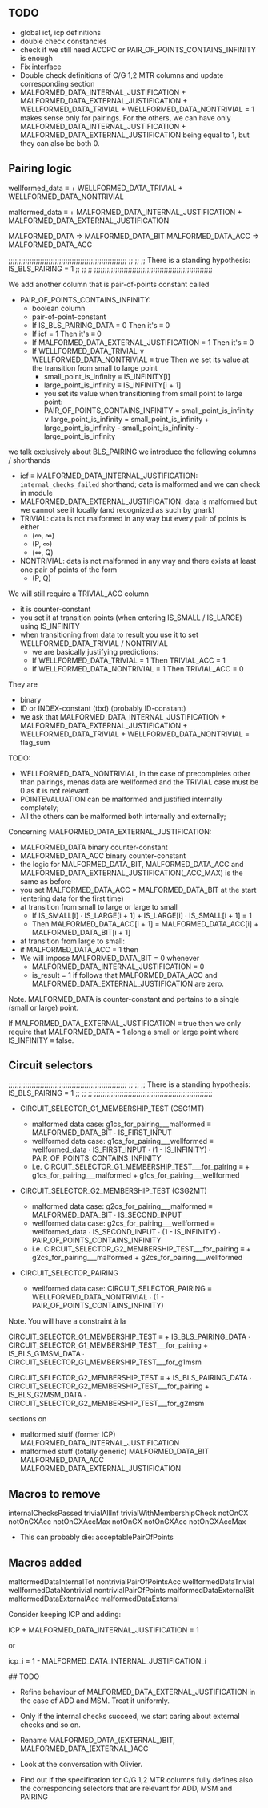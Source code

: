 
## TODO

- global icf, icp definitions
- double check constancies
- check if we still need ACCPC or PAIR_OF_POINTS_CONTAINS_INFINITY is enough
- Fix interface
- Double check definitions of C/G 1,2 MTR columns and update corresponding section
- MALFORMED_DATA_INTERNAL_JUSTIFICATION + MALFORMED_DATA_EXTERNAL_JUSTIFICATION + WELLFORMED_DATA_TRIVIAL + WELLFORMED_DATA_NONTRIVIAL = 1 makes sense only for pairings. For the others, we can have only MALFORMED_DATA_INTERNAL_JUSTIFICATION + MALFORMED_DATA_EXTERNAL_JUSTIFICATION being equal to 1, but they can also be both 0. 

## Pairing logic

wellformed_data ≡ + WELLFORMED_DATA_TRIVIAL
                  + WELLFORMED_DATA_NONTRIVIAL

malformed_data ≡ + MALFORMED_DATA_INTERNAL_JUSTIFICATION
                 + MALFORMED_DATA_EXTERNAL_JUSTIFICATION

MALFORMED_DATA     ⇒ MALFORMED_DATA_BIT
MALFORMED_DATA_ACC ⇒ MALFORMED_DATA_ACC

;;;;;;;;;;;;;;;;;;;;;;;;;;;;;;;;;;;;;;;;;;;;;;;;;;;;;;;;
;;                                                    ;;
;; There is a standing hypothesis: IS_BLS_PAIRING = 1 ;;
;;                                                    ;;
;;;;;;;;;;;;;;;;;;;;;;;;;;;;;;;;;;;;;;;;;;;;;;;;;;;;;;;;

We add another column that is pair-of-points constant called
- PAIR_OF_POINTS_CONTAINS_INFINITY:
    - boolean column
    - pair-of-point-constant
    - If IS_BLS_PAIRING_DATA = 0     Then it's ≡ 0
    - If icf = 1  Then it's ≡ 0
    - If MALFORMED_DATA_EXTERNAL_JUSTIFICATION = 1               Then it's ≡ 0
    - If WELLFORMED_DATA_TRIVIAL ∨ WELLFORMED_DATA_NONTRIVIAL ≡ true Then we set its value at the transition from small to large point
        - small_point_is_infinity ≡ IS_INFINITY[i]
        - large_point_is_infinity ≡ IS_INFINITY[i + 1]
        - you set its value when transitioning from small point to large point:
        - PAIR_OF_POINTS_CONTAINS_INFINITY = small_point_is_infinity ∨ large_point_is_infinity
                                           = small_point_is_infinity + large_point_is_infinity - small_point_is_infinity ∙ large_point_is_infinity

we talk exclusively about BLS_PAIRING
we introduce the following columns / shorthands

- icf ≡ MALFORMED_DATA_INTERNAL_JUSTIFICATION: `internal_checks_failed` shorthand; data is malformed and we can check in module
- MALFORMED_DATA_EXTERNAL_JUSTIFICATION: data is malformed but we cannot see it locally (and recognized as such by gnark)
- TRIVIAL: data is not malformed in any way but every pair of points is either
    - (∞, ∞)
    - (P, ∞)
    - (∞, Q)
- NONTRIVIAL: data is not malformed in any way and there exists at least one pair of points of the form
    - (P, Q)

We will still require a TRIVIAL_ACC column
- it is counter-constant
- you set it at transition points (when entering IS_SMALL / IS_LARGE) using IS_INFINITY
- when transitioning from data to result you use it to set WELLFORMED_DATA_TRIVIAL / NONTRIVIAL
    - we are basically justifying predictions:
    - If WELLFORMED_DATA_TRIVIAL    = 1 Then TRIVIAL_ACC = 1
    - If WELLFORMED_DATA_NONTRIVIAL = 1 Then TRIVIAL_ACC = 0

They are
- binary
- ID or INDEX-constant (tbd) (probably ID-constant)
- we ask that
    MALFORMED_DATA_INTERNAL_JUSTIFICATION + MALFORMED_DATA_EXTERNAL_JUSTIFICATION + WELLFORMED_DATA_TRIVIAL + WELLFORMED_DATA_NONTRIVIAL = flag_sum

TODO: 
- WELLFORMED_DATA_NONTRIVIAL, in the case of precompieles other than pairings, menas data are wellformed and the TRIVIAL case must be 0 as it is not relevant.
- POINTEVALUATION can be malformed and justified internally completely;
- All the others can be malformed both internally and externally;

Concerning MALFORMED_DATA_EXTERNAL_JUSTIFICATION:
- MALFORMED_DATA     binary counter-constant
- MALFORMED_DATA_ACC binary counter-constant
- the logic for MALFORMED_DATA_BIT, MALFORMED_DATA_ACC and MALFORMED_DATA_EXTERNAL_JUSTIFICATION(_ACC_MAX) is the same as before
- you set MALFORMED_DATA_ACC = MALFORMED_DATA_BIT at the start (entering data for the first time)
- at transition from small to large or large to small
    - If   IS_SMALL[i] ∙ IS_LARGE[i + 1] + IS_LARGE[i] ∙ IS_SMALL[i + 1] = 1
    - Then MALFORMED_DATA_ACC[i + 1] = MALFORMED_DATA_ACC[i] + MALFORMED_DATA_BIT[i + 1]
- at transition from large to small:
- if MALFORMED_DATA_ACC = 1 then
- We will impose MALFORMED_DATA_BIT = 0 whenever
    - MALFORMED_DATA_INTERNAL_JUSTIFICATION = 0
    - is_result = 1
if follows that MALFORMED_DATA_ACC and MALFORMED_DATA_EXTERNAL_JUSTIFICATION are zero.

Note. MALFORMED_DATA is counter-constant and pertains to a single (small or large) point.

If MALFORMED_DATA_EXTERNAL_JUSTIFICATION ≡ true then we only require that MALFORMED_DATA = 1 along a small or large point where IS_INFINITY ≡ false.


## Circuit selectors

;;;;;;;;;;;;;;;;;;;;;;;;;;;;;;;;;;;;;;;;;;;;;;;;;;;;;;;;
;;                                                    ;;
;; There is a standing hypothesis: IS_BLS_PAIRING = 1 ;;
;;                                                    ;;
;;;;;;;;;;;;;;;;;;;;;;;;;;;;;;;;;;;;;;;;;;;;;;;;;;;;;;;;


- CIRCUIT_SELECTOR_G1_MEMBERSHIP_TEST (CSG1MT)
    - malformed  data case: g1cs_for_pairing___malformed  ≡ MALFORMED_DATA_BIT ∙ IS_FIRST_INPUT
    - wellformed data case: g1cs_for_pairing___wellformed ≡ wellformed_data    ∙ IS_FIRST_INPUT ∙ (1 - IS_INFINITY) ∙ PAIR_OF_POINTS_CONTAINS_INFINITY
    - i.e.
        CIRCUIT_SELECTOR_G1_MEMBERSHIP_TEST___for_pairing ≡ + g1cs_for_pairing___malformed
                                                            + g1cs_for_pairing___wellformed

- CIRCUIT_SELECTOR_G2_MEMBERSHIP_TEST (CSG2MT)
    - malformed  data case: g2cs_for_pairing___malformed  ≡ MALFORMED_DATA_BIT ∙ IS_SECOND_INPUT
    - wellformed data case: g2cs_for_pairing___wellformed ≡ wellformed_data    ∙ IS_SECOND_INPUT ∙ (1 - IS_INFINITY) ∙ PAIR_OF_POINTS_CONTAINS_INFINITY
    - i.e.
        CIRCUIT_SELECTOR_G2_MEMBERSHIP_TEST___for_pairing ≡ + g2cs_for_pairing___malformed
                                                            + g2cs_for_pairing___wellformed

- CIRCUIT_SELECTOR_PAIRING
    - wellformed data case:
        CIRCUIT_SELECTOR_PAIRING ≡ WELLFORMED_DATA_NONTRIVIAL ∙ (1 - PAIR_OF_POINTS_CONTAINS_INFINITY)


Note. You will have a constraint à la

CIRCUIT_SELECTOR_G1_MEMBERSHIP_TEST ≡ + IS_BLS_PAIRING_DATA ∙ CIRCUIT_SELECTOR_G1_MEMBERSHIP_TEST___for_pairing
                                      + IS_BLS_G1MSM_DATA   ∙ CIRCUIT_SELECTOR_G1_MEMBERSHIP_TEST___for_g1msm

CIRCUIT_SELECTOR_G2_MEMBERSHIP_TEST ≡ + IS_BLS_PAIRING_DATA ∙ CIRCUIT_SELECTOR_G2_MEMBERSHIP_TEST___for_pairing
                                      + IS_BLS_G2MSM_DATA   ∙ CIRCUIT_SELECTOR_G2_MEMBERSHIP_TEST___for_g2msm

sections on
- malformed stuff (former ICP)
    MALFORMED_DATA_INTERNAL_JUSTIFICATION
- malformed stuff (totally generic)
    MALFORMED_DATA_BIT
    MALFORMED_DATA_ACC
    MALFORMED_DATA_EXTERNAL_JUSTIFICATION


## Macros to remove

internalChecksPassed
trivialAllInf
trivialWithMembershipCheck
notOnCX
notOnCXAcc
notOnCXAccMax
notOnGX
notOnGXAcc
notOnGXAccMax

- This can probably die: acceptablePairOfPoints

## Macros added

malformedDataInternalTot
nontrivialPairOfPointsAcc
wellformedDataTrivial
wellformedDataNontrivial
nontrivialPairOfPoints
malformedDataExternalBit
malformedDataExternalAcc
malformedDataExternal

Consider keeping ICP and adding:

ICP + MALFORMED_DATA_INTERNAL_JUSTIFICATION = 1

or 

icp_i = 1 - MALFORMED_DATA_INTERNAL_JUSTIFICATION_i


## TODO

- Refine behaviour of MALFORMED_DATA_EXTERNAL_JUSTIFICATION in the case of ADD and MSM. Treat it uniformly.

- Only if the internal checks succeed, we start caring about external checks and so on.
- Rename MALFORMED_DATA_(EXTERNAL_)BIT, MALFORMED_DATA_(EXTERNAL_)ACC  
- Look at the conversation with Olivier.

- Find out if the specification for C/G 1,2 MTR columns fully defines also the corresponding selectors that are relevant for ADD, MSM and PAIRING

